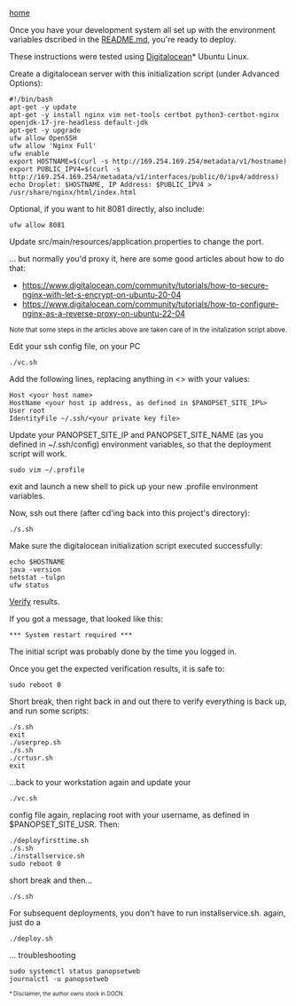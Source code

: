 [home](../README.md)

Once you have your development system all set up with the environment variables 
dscribed in the [README.md](../README.md), you're ready to deploy.

These instructions were tested using [Digitalocean](https://digitalocean.com)* Ubuntu Linux.

Create a digitalocean server with this initialization script (under Advanced Options):


    #!/bin/bash
    apt-get -y update
    apt-get -y install nginx vim net-tools certbot python3-certbot-nginx openjdk-17-jre-headless default-jdk
    apt-get -y upgrade
    ufw allow OpenSSH
    ufw allow 'Nginx Full'
    ufw enable
    export HOSTNAME=$(curl -s http://169.254.169.254/metadata/v1/hostname)
    export PUBLIC_IPV4=$(curl -s http://169.254.169.254/metadata/v1/interfaces/public/0/ipv4/address)
    echo Droplet: $HOSTNAME, IP Address: $PUBLIC_IPV4 > /usr/share/nginx/html/index.html


Optional, if you want to hit 8081 directly, also include:


    ufw allow 8081


Update src/main/resources/application.properties to change the port.

... but normally you'd proxy it, here are some good articles about how to do that:



* https://www.digitalocean.com/community/tutorials/how-to-secure-nginx-with-let-s-encrypt-on-ubuntu-20-04
* https://www.digitalocean.com/community/tutorials/how-to-configure-nginx-as-a-reverse-proxy-on-ubuntu-22-04


<sub>Note that some steps in the articles above are taken care of in the initalization script above.</sub>

Edit your ssh config file, on your PC


    ./vc.sh


Add the following lines, replacing anything in <> with your values:


    Host <your host name>
    HostName <your host ip address, as defined in $PANOPSET_SITE_IP%>
    User root
    IdentityFile ~/.ssh/<your private key file>


Update your PANOPSET_SITE_IP and PANOPSET_SITE_NAME (as you defined in ~/.ssh/config) environment variables, so that the deployment script will work.



    sudo vim ~/.profile


exit and launch a new shell to pick up your new .profile environment variables.


Now, ssh out there (after cd'ing back into this project's directory):


    ./s.sh


Make sure the digitalocean initialization script executed successfully:


    echo $HOSTNAME
    java -version
    netstat -tulpn
    ufw status


[Verify](./verify.md) results.


If you got a message, that looked like this:


    *** System restart required ***


The initial script was probably done by the time you logged in.

Once you get the expected verification results, it is safe to:


    sudo reboot 0



Short break, then right back in and out there to verify everything is back up, 
and run some scripts:


    ./s.sh
    exit
    ./userprep.sh
    ./s.sh
    ./crtusr.sh
    exit


...back to your workstation again and update your 


    ./vc.sh


config file again, replacing root with your username, as defined in $PANOPSET_SITE_USR. Then:


    ./deployfirsttime.sh
    ./s.sh
    ./installservice.sh
    sudo reboot 0


short break and then...


    ./s.sh


For subsequent deployments, you don't have to run installservice.sh. again, just do a 



    ./deploy.sh



... troubleshooting


    sudo systemctl status panopsetweb
    journalctl -u panopsetweb


<sub><sup>* Disclaimer, the author owns stock in DOCN.</sub></sup>